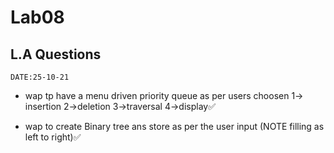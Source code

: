 # Lab08


## L.A Questions
`DATE:25-10-21`
* wap tp have a menu driven priority queue as per users choosen
    1-> insertion
    2->deletion
    3->traversal
    4->display✅

* wap to create Binary tree ans store as per the user input (NOTE filling as left to right)✅